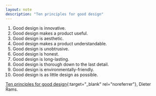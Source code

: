 ```yaml
---
layout: note
description: "Ten principles for good design"
---
```


1. Good design is innovative.
2. Good design makes a product useful.
3. Good design is aesthetic.
4. Good design makes a product understandable.
5. Good design is unobtrusive.
6. Good design is honest.
7. Good design is long-lasting.
8. Good design is thorough down to the last detail.
9. Good design is environmentally-friendly.
10. Good design is as little design as possible.

[Ten principles for good design][1]{:target="_blank" rel="noreferrer"}, Dieter Rams.


[1]: https://www.vitsoe.com/gb/about/good-design
